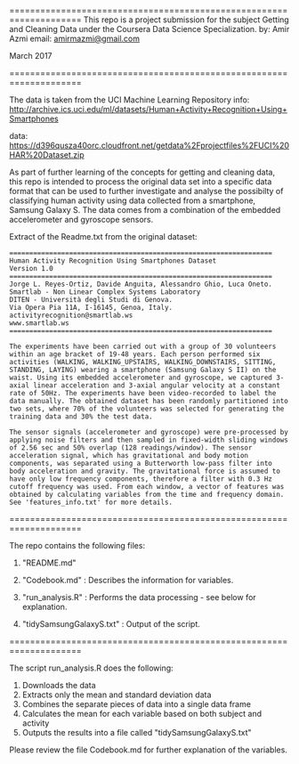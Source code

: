 
====================================================================
This repo is a project submission for the subject Getting and Cleaning Data under the Coursera Data Science Specialization.
by: Amir Azmi
email: amirmazmi@gmail.com


March 2017

====================================================================


The data is taken from the UCI Machine Learning Repository
info: http://archive.ics.uci.edu/ml/datasets/Human+Activity+Recognition+Using+Smartphones

data: https://d396qusza40orc.cloudfront.net/getdata%2Fprojectfiles%2FUCI%20HAR%20Dataset.zip


As part of further learning of the concepts for getting and cleaning data, this repo is intended to process the original data set into a specific data format that can be used to further investigate and analyse the possibilty of classifying human activity using data collected from a smartphone, Samsung Galaxy S. The data comes from a combination of the embedded accelerometer and gyroscope sensors. 


Extract of the Readme.txt from the original dataset:

	==================================================================
	Human Activity Recognition Using Smartphones Dataset
	Version 1.0
	==================================================================
	Jorge L. Reyes-Ortiz, Davide Anguita, Alessandro Ghio, Luca Oneto.
	Smartlab - Non Linear Complex Systems Laboratory
	DITEN - Università degli Studi di Genova.
	Via Opera Pia 11A, I-16145, Genoa, Italy.
	activityrecognition@smartlab.ws
	www.smartlab.ws
	==================================================================
	
	The experiments have been carried out with a group of 30 volunteers within an age bracket of 19-48 years. Each person performed six activities (WALKING, WALKING_UPSTAIRS, WALKING_DOWNSTAIRS, SITTING, STANDING, LAYING) wearing a smartphone (Samsung Galaxy S II) on the waist. Using its embedded accelerometer and gyroscope, we captured 3-axial linear acceleration and 3-axial angular velocity at a constant rate of 50Hz. The experiments have been video-recorded to label the data manually. The obtained dataset has been randomly partitioned into two sets, where 70% of the volunteers was selected for generating the training data and 30% the test data. 

	The sensor signals (accelerometer and gyroscope) were pre-processed by applying noise filters and then sampled in fixed-width sliding windows of 2.56 sec and 50% overlap (128 readings/window). The sensor acceleration signal, which has gravitational and body motion components, was separated using a Butterworth low-pass filter into body acceleration and gravity. The gravitational force is assumed to have only low frequency components, therefore a filter with 0.3 Hz cutoff frequency was used. From each window, a vector of features was obtained by calculating variables from the time and frequency domain. See 'features_info.txt' for more details. 


	
====================================================================
	

The repo contains the following files:

1. "README.md" 

2. "Codebook.md" : Describes the information for variables.

3. "run_analysis.R" : Performs the data processing - see below for explanation. 

4. "tidySamsungGalaxyS.txt" : Output of the script.




====================================================================


The script run_analysis.R does the following:
1. Downloads the data 
2. Extracts only the mean and standard deviation data 
3. Combines the separate pieces of data into a single data frame
4. Calculates the mean for each variable based on both subject and activity 
4. Outputs the results into a file called "tidySamsungGalaxyS.txt"

Please review the file Codebook.md for further explanation of the variables.


